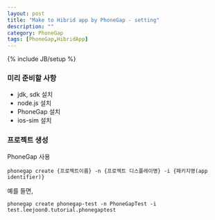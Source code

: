 ```yaml
---
layout: post
title: "Make to Hibrid app by PhoneGap - setting"
description: ""
category: PhoneGap
tags: [PhoneGap,HibridApp]
---
```

{% include JB/setup %}

### 미리 준비할 사항
* jdk, sdk 설치
* node.js 설치
* PhoneGap 설치
* ios-sim 설치

### 프로젝트 생성
PhoneGap 사용

    phonegap create {프로젝트이름} -n {프로젝트 디스플레이명} -i {패키지명(app identifier)}
    
예를 들면,

    phonegap create phonegap-test -n PhoneGapTest -i test.leejoon0.tutorial.phonegaptest


